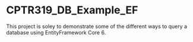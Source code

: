 # CPTR319_DB_Example_EF

This project is soley to demonstrate some of the different ways to query a database using EntityFramework Core 6. 
